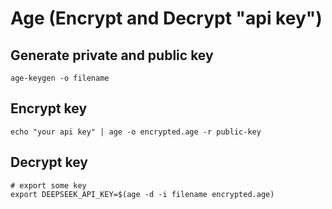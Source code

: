 # Age (Encrypt and Decrypt "api key")

## Generate private and public key

```shell
age-keygen -o filename
```

## Encrypt key

```shell
echo "your api key" | age -o encrypted.age -r public-key
```

## Decrypt key

```shell
# export some key
export DEEPSEEK_API_KEY=$(age -d -i filename encrypted.age)
```
